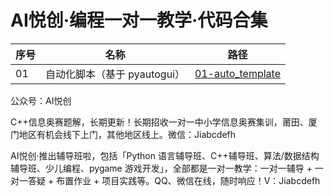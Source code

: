 # AI悦创·编程一对一教学·代码合集

| 序号 | 名称                         | 路径                                 |
| ---- | ---------------------------- | ------------------------------------ |
| 01   | 自动化脚本（基于 pyautogui） | [01-auto_template](01-auto_template) |







公众号：AI悦创

C++信息奥赛题解，长期更新！长期招收一对一中小学信息奥赛集训，莆田、厦门地区有机会线下上门，其他地区线上。微信：Jiabcdefh

AI悦创·推出辅导班啦，包括「Python 语言辅导班、C++辅导班、算法/数据结构辅导班、少儿编程、pygame 游戏开发」，全部都是一对一教学：一对一辅导 + 一对一答疑 + 布置作业 + 项目实践等。QQ、微信在线，随时响应！V：Jiabcdefh